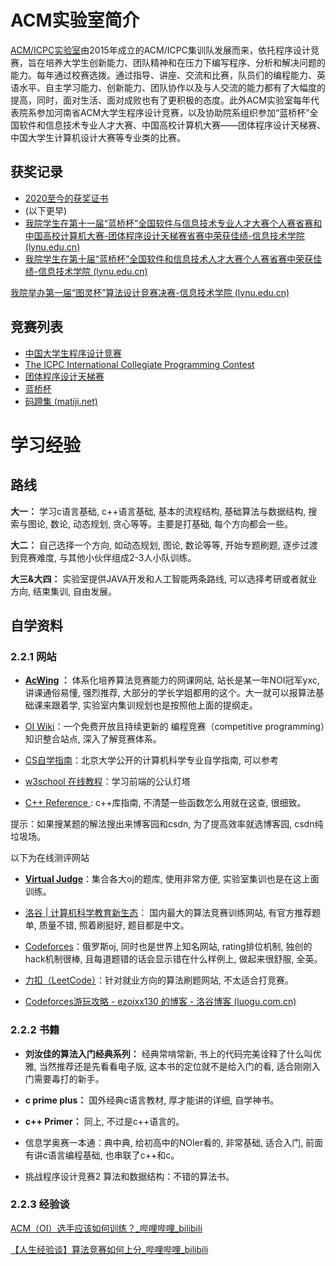 #  ACM实验室简介
[ACM/ICPC实验室](https://sites.lynu.edu.cn/xxjsxy/ACMsys/ACMsysjj.htm)由2015年成立的ACM/ICPC集训队发展而来，依托程序设计竞赛，旨在培养大学生创新能力、团队精神和在压力下编写程序、分析和解决问题的能力。每年通过校赛选拨。通过指导、讲座、交流和比赛，队员们的编程能力、英语水平、自主学习能力、创新能力、团队协作以及与人交流的能力都有了大幅度的提高，同时，面对生活、面对成败也有了更积极的态度。此外ACM实验室每年代表院系参加河南省ACM大学生程序设计竞赛，以及协助院系组织参加“蓝桥杯”全国软件和信息技术专业人才大赛、中国高校计算机大赛——团体程序设计天梯赛、中国大学生计算机设计大赛等专业类的比赛。

##  获奖记录

- [2020至今的获奖证书](https://www.aliyundrive.com/s/6VXj1pmb95J)
- (以下更早)
- [我院学生在第十一届“蓝桥杯”全国软件与信息技术专业人才大赛个人赛省赛和中国高校计算机大赛-团体程序设计天梯赛省赛中荣获佳绩-信息技术学院 (lynu.edu.cn)](https://sites.lynu.edu.cn/xxjsxy/info/1039/5584.htm)
- [我院学生在第十届“蓝桥杯”全国软件和信息技术人才大赛个人赛省赛中荣获佳绩-信息技术学院 (lynu.edu.cn)](https://sites.lynu.edu.cn/xxjsxy/info/1039/4184.htm)


[我院举办第一届“图灵杯”算法设计竞赛决赛-信息技术学院 (lynu.edu.cn)](https://sites.lynu.edu.cn/xxjsxy/info/1039/4922.htm)

##  竞赛列表

- [中国大学生程序设计竞赛](https://ccpc.io/)
- [The ICPC International Collegiate Programming Contest](https://icpc.global/)
- [团体程序设计天梯赛 ](https://gplt.patest.cn/regulation)
- [蓝桥杯](https://dasai.lanqiao.cn/)
- [码蹄集 (matiji.net)](https://matiji.net/exam/contest/index)

#  学习经验

##  路线

**大一：** 学习c语言基础, c++语言基础, 基本的流程结构, 基础算法与数据结构, 搜索与图论, 数论, 动态规划, 贪心等等。主要是打基础, 每个方向都会一些。

**大二：** 自己选择一个方向, 如动态规划, 图论, 数论等等, 开始专题刷题, 逐步过渡到竞赛难度, 与其他小伙伴组成2-3人小队训练。

**大三&大四：** 实验室提供JAVA开发和人工智能两条路线, 可以选择考研或者就业方向, 结束集训, 自由发展。

##  自学资料


### 2.2.1 网站

- **[AcWing](www.acwing.com) ：** 体系化培养算法竞赛能力的网课网站, 站长是某一年NOI冠军yxc, 讲课通俗易懂, 强烈推荐, 大部分的学长学姐都用的这个。大一就可以报算法基础课来跟着学, 实验室内集训规划也是按照他上面的提纲走。

- [OI Wiki](https://oi-wiki.org/)：一个免费开放且持续更新的 编程竞赛（competitive programming）知识整合站点, 深入了解竞赛体系。

- [CS自学指南](https://csdiy.wiki/)：北京大学公开的计算机科学专业自学指南, 可以参考

- [w3school 在线教程](https://www.w3school.com.cn/)：学习前端的公认灯塔

- [ C++ Reference ](https://cplusplus.com/reference/): c++库指南, 不清楚一些函数怎么用就在这查, 很细致。

提示：如果搜某题的解法搜出来博客园和csdn, 为了提高效率就选博客园, csdn纯垃圾场。


   以下为在线测评网站
- **[Virtual Judge](https://vjudge.net/)**：集合各大oj的题库, 使用非常方便, 实验室集训也是在这上面训练。

- [洛谷 | 计算机科学教育新生态](https://www.luogu.com.cn/)： 国内最大的算法竞赛训练网站, 有官方推荐题单, 质量不错, 照着刷挺好, 题目都是中文。

- [ Codeforces](https://codeforces.com/problemset)：俄罗斯oj, 同时也是世界上知名网站, rating排位机制, 独创的hack机制很棒, 且每道题错的话会显示错在什么样例上, 做起来很舒服, 全英。

- [力扣（LeetCode）](https://leetcode.cn/)：针对就业方向的算法刷题网站, 不太适合打竞赛。

- [Codeforces游玩攻略 - ezoixx130 的博客 - 洛谷博客 (luogu.com.cn)](https://www.luogu.com.cn/blog/ezoixx130/codeforces-tutorial)


### 2.2.2 书籍

- **刘汝佳的算法入门经典系列：** 经典常啃常新, 书上的代码完美诠释了什么叫优雅, 当然推荐还是先看看电子版, 这本书的定位就不是给入门的看, 适合刚刚入门需要毒打的新手。

- **c prime plus：** 国外经典c语言教材, 厚才能讲的详细, 自学神书。

- **c++ Primer：** 同上, 不过是c++语言的。

- 信息学奥赛一本通：典中典, 给初高中的NOIer看的, 非常基础, 适合入门, 前面有讲c语言编程基础, 也串联了c++和c。

- 挑战程序设计竞赛2 算法和数据结构：不错的算法书。





### 2.2.3 经验谈

[ACM（OI）选手应该如何训练？_哔哩哔哩_bilibili](https://www.bilibili.com/video/BV1Eb4y1Q7z8)

[【人生经验谈】算法竞赛如何上分_哔哩哔哩_bilibili](https://www.bilibili.com/video/BV1g5411G74k?vd_source=fb726a1776a5c57ccdf33b158333d504)
